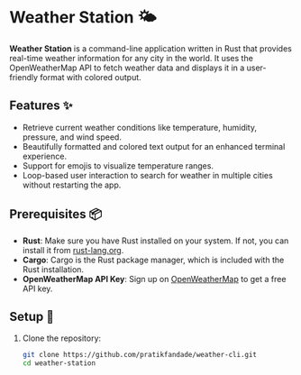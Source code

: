 # Weather Station 🌤️

**Weather Station** is a command-line application written in Rust that provides real-time weather information for any city in the world. It uses the OpenWeatherMap API to fetch weather data and displays it in a user-friendly format with colored output.

## Features ✨

- Retrieve current weather conditions like temperature, humidity, pressure, and wind speed.
- Beautifully formatted and colored text output for an enhanced terminal experience.
- Support for emojis to visualize temperature ranges.
- Loop-based user interaction to search for weather in multiple cities without restarting the app.
  
## Prerequisites 📦

- **Rust**: Make sure you have Rust installed on your system. If not, you can install it from [rust-lang.org](https://www.rust-lang.org/).
- **Cargo**: Cargo is the Rust package manager, which is included with the Rust installation.
- **OpenWeatherMap API Key**: Sign up on [OpenWeatherMap](https://openweathermap.org/) to get a free API key.

## Setup 🔧

1. Clone the repository:

   ```bash
   git clone https://github.com/pratikfandade/weather-cli.git
   cd weather-station
